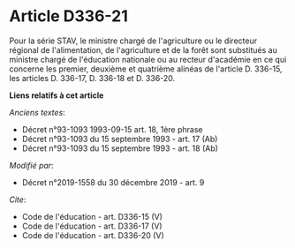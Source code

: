 # Article D336-21

Pour la série STAV, le ministre chargé de l'agriculture ou le directeur régional de l'alimentation, de l'agriculture et de la
forêt sont substitués au ministre chargé de l'éducation nationale ou au recteur d'académie en ce qui concerne les premier,
deuxième et quatrième alinéas de l'article D. 336-15, les articles D. 336-17, D. 336-18 et D. 336-20.

**Liens relatifs à cet article**

_Anciens textes_:

  - Décret n°93-1093 1993-09-15 art. 18, 1ère phrase
  - Décret n°93-1093 du 15 septembre 1993 - art. 17 (Ab)
  - Décret n°93-1093 du 15 septembre 1993 - art. 18 (Ab)

_Modifié par_:

  - Décret n°2019-1558 du 30 décembre 2019 - art. 9

_Cite_:

  - Code de l'éducation - art. D336-15 (V)
  - Code de l'éducation - art. D336-17 (V)
  - Code de l'éducation - art. D336-20 (V)
